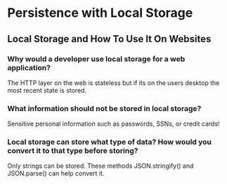 # Persistence with Local Storage
## Local Storage and How To Use It On Websites
### Why would a developer use local storage for a web application?
The HTTP layer on the web is stateless but if its on the users desktop the most recent state is stored.
### What information should not be stored in local storage?
Sensitive personal information such as passwords, SSNs, or credit cards! 
### Local storage can store what type of data? How would you convert it to that type before storing?
Only strings can be stored. These methods JSON.stringify() and JSON.parse() can help convert it. 